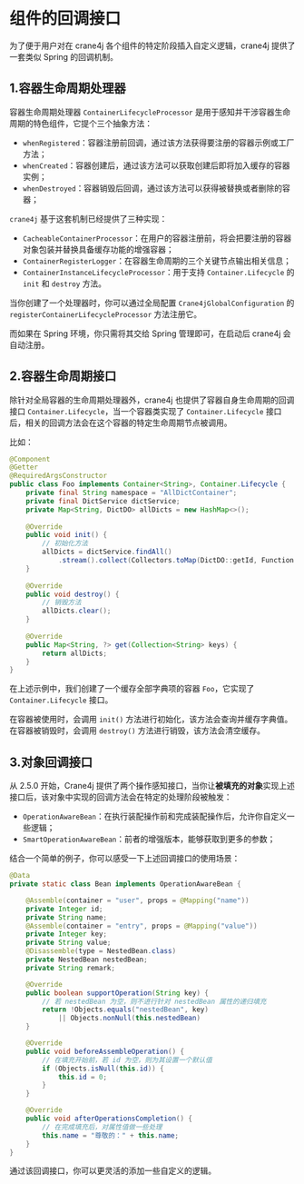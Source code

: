 # 组件的回调接口

为了便于用户对在 crane4j 各个组件的特定阶段插入自定义逻辑，crane4j 提供了一套类似 Spring 的回调机制。

## 1.容器生命周期处理器

容器生命周期处理器 `ContainerLifecycleProcessor` 是用于感知并干涉容器生命周期的特色组件，它提个三个抽象方法：

- `whenRegistered`：容器注册前回调，通过该方法获得要注册的容器示例或工厂方法；
- `whenCreated`：容器创建后，通过该方法可以获取创建后即将加入缓存的容器实例；
- `whenDestroyed`：容器销毁后回调，通过该方法可以获得被替换或者删除的容器；

`crane4j` 基于这套机制已经提供了三种实现：

- `CacheableContainerProcessor`：在用户的容器注册前，将会把要注册的容器对象包装并替换具备缓存功能的增强容器；
- `ContainerRegisterLogger`：在容器生命周期的三个关键节点输出相关信息；
- `ContainerInstanceLifecycleProcessor`：用于支持 `Container.Lifecycle` 的 `init` 和 `destroy` 方法。

当你创建了一个处理器时，你可以通过全局配置 `Crane4jGlobalConfiguration` 的 `registerContainerLifecycleProcessor` 方法注册它。

而如果在 Spring 环境，你只需将其交给 Spring 管理即可，在启动后 crane4j 会自动注册。

## 2.容器生命周期接口

除针对全局容器的生命周期处理器外，crane4j 也提供了容器自身生命周期的回调接口 `Container.Lifecycle`，当一个容器类实现了 `Container.Lifecycle` 接口后，相关的回调方法会在这个容器的特定生命周期节点被调用。

比如：

```java
@Component
@Getter
@RequiredArgsConstructor
public class Foo implements Container<String>, Container.Lifecycle {
    private final String namespace = "AllDictContainer";
    private final DictService dictService;
    private Map<String, DictDO> allDicts = new HashMap<>();
    
    @Override
    public void init() {
        // 初始化方法
        allDicts = dictService.findAll()
            .stream().collect(Collectors.toMap(DictDO::getId, Function.identity()));
    }
    
    @Override
    public void destroy() {
        // 销毁方法
        allDicts.clear();
    }
    
    @Override
    public Map<String, ?> get(Collection<String> keys) {
        return allDicts;
    }
}
```

在上述示例中，我们创建了一个缓存全部字典项的容器 `Foo`，它实现了 `Container.Lifecycle` 接口。

在容器被使用时，会调用 `init()` 方法进行初始化，该方法会查询并缓存字典值。在容器被销毁时，会调用 `destroy()` 方法进行销毁，该方法会清空缓存。

## 3.对象回调接口

从 2.5.0 开始，Crane4j 提供了两个操作感知接口，当你让**被填充的对象**实现上述接口后，该对象中实现的回调方法会在特定的处理阶段被触发：

- `OperationAwareBean`：在执行装配操作前和完成装配操作后，允许你自定义一些逻辑；
- `SmartOperationAwareBean`：前者的增强版本，能够获取到更多的参数；

结合一个简单的例子，你可以感受一下上述回调接口的使用场景：

~~~java
@Data
private static class Bean implements OperationAwareBean {

    @Assemble(container = "user", props = @Mapping("name"))
    private Integer id;
    private String name;
    @Assemble(container = "entry", props = @Mapping("value"))
    private Integer key;
    private String value;
    @Disassemble(type = NestedBean.class)
    private NestedBean nestedBean;
    private String remark;

    @Override
    public boolean supportOperation(String key) {
        // 若 nestedBean 为空，则不进行针对 nestedBean 属性的递归填充
        return !Objects.equals("nestedBean", key) 
            || Objects.nonNull(this.nestedBean)
    }

    @Override
    public void beforeAssembleOperation() {
        // 在填充开始前，若 id 为空，则为其设置一个默认值
        if (Objects.isNull(this.id)) {
            this.id = 0; 
        }
    }

    @Override
    public void afterOperationsCompletion() {
        // 在完成填充后，对属性值做一些处理
        this.name = "尊敬的：" + this.name;
    }
}
~~~

通过该回调接口，你可以更灵活的添加一些自定义的逻辑。